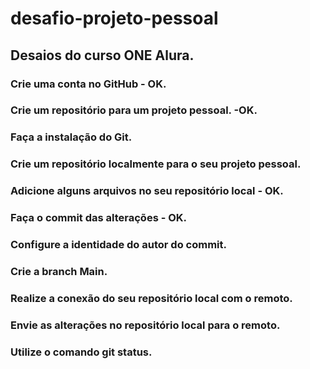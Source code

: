 # desafio-projeto-pessoal

## Desaios do curso ONE Alura.
### Crie uma conta no GitHub - OK.
### Crie um repositório para um projeto pessoal. -OK.
### Faça a instalação do Git.
### Crie um repositório localmente para o seu projeto pessoal.
### Adicione alguns arquivos no seu repositório local - OK.
### Faça o commit das alterações - OK.
### Configure a identidade do autor do commit.
### Crie a branch Main.
### Realize a conexão do seu repositório local com o remoto.
### Envie as alterações no repositório local para o remoto.
### Utilize o comando git status.
